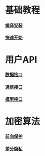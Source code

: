 # 基础教程
#### [编译安装](install.md)
#### [快速开始](quick_start.md)
# 用户API
#### [数据接口](data_api.md)
#### [通信接口](comm_api.md)
#### [模型接口](model_api.md)
# 加密算法
#### [前向保护](forward_encrypt.md)
#### [差分隐私](differential_privacy.md)